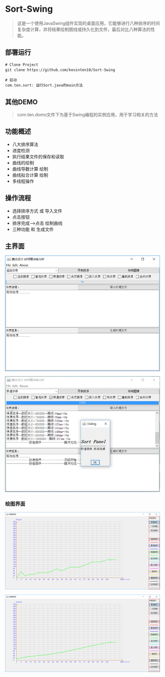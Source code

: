 # Sort-Swing

> 这是一个使用JavaSwing组件实现的桌面应用，它能够进行八种排序的时间复杂度计算，并将结果绘制图线或持久化到文件，最后对比八种算法的性能。

## 部署运行
```txt
# Clone Project
git clone https://github.com/kevinten10/Sort-Swing

# 启动
com.ten.sort: 运行Sort.java的main方法
```

## 其他DEMO

> com.ten.domo文件下为基于Swing编程的实例应用，用于学习相关的方法

## 功能概述 
* 八大排序算法
* 进度检测
* 执行结果文件的保存和读取
* 曲线的绘制
* 曲线导数计算 绘制
* 曲线拟合计算 绘制
* 多线程操作

## 操作流程 
* 选择排序方式 或 导入文件
* 点击按钮
* 排序完成-->点击 绘制曲线
* 三种功能 和 生成文件

## 主界面

![主界面](主界面.png)

![排序过程](排序过程.png)

### 绘图界面

![绘图界面](排序曲线.png)

![绘图界面](拟合曲线.png)

